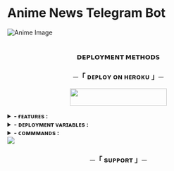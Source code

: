 # Anime News Telegram Bot

![Anime Image](https://i.ibb.co/ynjcqYdZ/photo-2025-04-06-20-48-47-7490304985767346192.jpg)

  <h1 align="center"></h1>
<p align="center"> 
<b>𝗗𝗘𝗣𝗟𝗢𝗬𝗠𝗘𝗡𝗧 𝗠𝗘𝗧𝗛𝗢𝗗𝗦</b>
</p>

<h3 align="center">
    ─「 ᴅᴇᴩʟᴏʏ ᴏɴ ʜᴇʀᴏᴋᴜ 」─
</h3>

<p align="center"><a href="https://dashboard.heroku.com/new?template=https://github.com/Codeflix-Bots/AutoRenameBot"> <img src="https://img.shields.io/badge/Deploy%20On%20Heroku-black?style=for-the-badge&logo=heroku" width="220" height="38.45"/></a></p>

<details><summary><b> - ғᴇᴀᴛᴜʀᴇs :</b></summary>

<img src="https://user-images.githubusercontent.com/73097560/115834477-dbab4500-a447-11eb-908a-139a6edaec5c.gif">
  
## ғᴇᴀᴛᴜʀᴇs
```
• ᴛʜɪs ᴛᴇʟᴇɢʀᴀᴍ ʙᴏᴛ ғᴇᴛᴄʜᴇs ᴀɴɪᴍᴇ ɴᴇᴡs ғʀᴏᴍ ᴍᴜʟᴛɪᴘʟᴇ sᴏᴜʀᴄᴇs ʟɪᴋᴇ ᴍʏᴀɴɪᴍᴇʟɪsᴛ, ᴄʀᴜɴᴄʜʏʀᴏʟʟ, ᴀɴᴅ ᴛʜᴇᴀɴɪᴍᴇᴅᴀɪʟʏ, ᴀɴᴅ ᴘᴏsᴛs ᴛʜᴇᴍ ɪɴ ʏᴏᴜʀ ᴄʜᴏsᴇɴ ᴛᴇʟᴇɢʀᴀᴍ ᴄʜᴀɴɴᴇʟ ᴏʀ ɢʀᴏᴜᴘ. ʏᴏᴜ ᴄᴀɴ ᴜsᴇ ᴛʜɪs ʙᴏᴛ ᴛᴏ ᴄʀᴇᴀᴛᴇ ᴀɴ ᴀɴɪᴍᴇ ɴᴇᴡs ᴄʜᴀɴɴᴇʟ ᴛʜᴀᴛ ᴀᴜᴛᴏᴍᴀᴛɪᴄᴀʟʟʏ ᴜᴘᴅᴀᴛᴇs ᴡɪᴛʜ ᴛʜᴇ ʟᴀᴛᴇsᴛ ɴᴇᴡs.

```
<b>ᴛᴏ ᴋɴᴏᴡ ᴀʙᴏᴜᴛ ᴀʟʟ ғᴇᴀᴛᴜʀᴇs, ᴊᴏɪɴ ᴏᴜʀ  <a href='https://t.me/EmitingStars_Botz'>ᴜᴘᴅᴀᴛᴇs ᴄʜᴀɴɴᴇʟ</a>.</b>
</details>

<details><summary><b> - ᴅᴇᴘʟᴏʏᴍᴇɴᴛ ᴠᴀʀɪᴀʙʟᴇs :</summary>
  
## ᴅᴇᴘʟᴏʏᴍᴇɴᴛ ᴠᴀʀɪᴀʙʟᴇs
```
* `BOT_TOKEN` - Get bot token from <a href="https://t.me/BotFather" target="/blank">Bot Father</a>
* `API_ID` - Get api id from <a href="https://my.telegram.org" target="/blank">Telegram Auth</a>
* `API_HASH` - Get api hash from <a href="https://my.telegram.org" target="/blank">Telegram Auth</a>
* `ADMINS` - Bot admin/owner user id Separate multiple Admins by space.
* `BOT_USERNAME` : Your Bot Username Without @
* `DATABASE_URI` - Mongo Database URL from <a href="https://cloud.mongodb.com" target="/blank">Mongo DB</a>
* `DATABASE_NAME` - Your database name from mongoDB. `(Optional)`
* `BIN_CHANNEL` : Create a new channel (private/public) and add that channel id in this field.
* `LOG_CHANNEL` :  A channel to log the activities of bot. Make sure bot is an admin in the channel.
* `AUTH_CHANNEL` - Your force sub channel with -100 `Optional`
* `PICS` - Start message photo. `Optional`
* `FQDN` : Your Server App Link With https:// and in last make sure one / is given.
* `PORT` : The port that you want your webapp to be listened to. Defaults to `2626`
* `BANNED_CHANNELS` : Put IDs of Banned Channels where bot will not work. You can add multiple IDs & separate with <kbd>Space</kbd>.
```
</details>
<details><summary><b> - ᴄᴏᴍᴍᴍᴀɴᴅs :</summary>
  
## ᴄᴏᴍᴍᴍᴀɴᴅs
```
start - Check if the bot is running.
help - Check if the help
about - Check if the about 
ban - user ban [FOR ADMINS USE ONLY]
unban - user unban [FOR ADMINS USE ONLY]
users - Check bot users [FOR ADMINS USE ONLY]
broadcast - Message Broadcast command [FOR ADMINS USE ONLY]
restart - To restart the bot [FOR ADMINS USE ONLY]
```
</details>
<img src="https://user-images.githubusercontent.com/73097560/115834477-dbab4500-a447-11eb-908a-139a6edaec5c.gif">

<h3 align="center">
    ─「 sᴜᴩᴩᴏʀᴛ 」─
</h3>

<p align="center">
